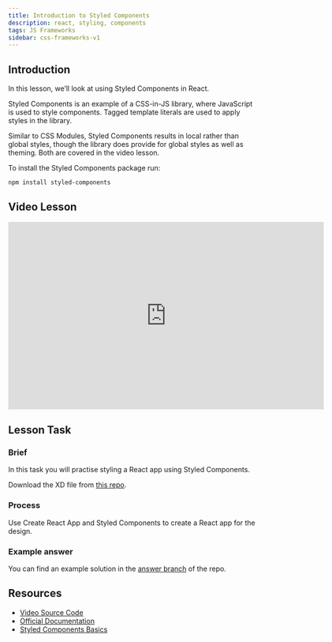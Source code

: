 ```yaml
---
title: Introduction to Styled Components
description: react, styling, components
tags: JS Frameworks
sidebar: css-frameworks-v1
---
```


## Introduction

In this lesson, we’ll look at using Styled Components in React.

Styled Components is an example of a CSS-in-JS library, where JavaScript is used to style components. Tagged template literals are used to apply styles in the library.

Similar to CSS Modules, Styled Components results in local rather than global styles, though the library does provide for global styles as well as theming. Both are covered in the video lesson.

To install the Styled Components package run:

```bash
npm install styled-components
```

## Video Lesson

<iframe src="https://player.vimeo.com/video/437837847" width="640" height="380" frameborder="0" allow="autoplay; fullscreen" allowfullscreen=""></iframe>

## Lesson Task

### Brief

In this task you will practise styling a React app using Styled Components.

Download the XD file from [this repo](https://github.com/NoroffFEU/styled-components-introduction-lesson-task).

### Process

Use Create React App and Styled Components to create a React app for the design.

### Example answer

You can find an example solution in the [answer branch](https://github.com/NoroffFEU/styled-components-introduction-lesson-task/tree/answer) of the repo.

## Resources

- [Video Source Code](https://github.com/NoroffFEU/styled-components-introduction)
- [Official Documentation](https://styled-components.com/docs)
- [Styled Components Basics](https://styled-components.com/docs/basics)
